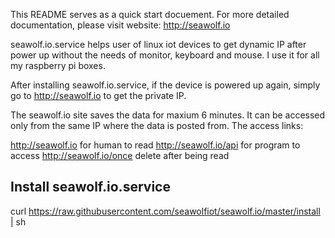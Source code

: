 This README serves as a quick start docuement. For more detailed documentation, please visit website: http://seawolf.io

seawolf.io.service helps user of linux iot devices to get dynamic IP after power up without the needs of monitor, keyboard and mouse. I use it for all my raspberry pi boxes.

After installing seawolf.io.service, if the device is powered up again, simply go to http://seawolf.io to get the private IP.

The seawolf.io site saves the data for maxium 6 minutes. It can be accessed only from the same IP where the data is posted from. The access links:

  http://seawolf.io       for human to read
  http://seawolf.io/api   for program to access
  http://seawolf.io/once  delete after being read

Install seawolf.io.service
--------------------------

curl https://raw.githubusercontent.com/seawolfiot/seawolf.io/master/install | sh
